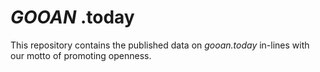 # _GOOAN_ .today

This repository contains the published data on _gooan.today_ in-lines with our motto of promoting openness.

